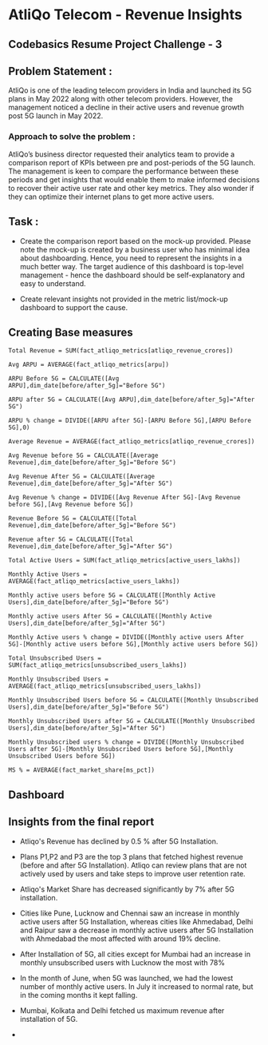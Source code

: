 # AtliQo Telecom - Revenue Insights
## Codebasics Resume Project Challenge - 3

## Problem Statement :
AtliQo is one of the leading telecom providers in India and launched its 5G plans in May 2022 along with other telecom providers. However, the management noticed a decline in their active users and revenue growth post 5G launch in May 2022.

### Approach to solve the problem :
AtliQo’s business director requested their analytics team to provide a comparison report of KPIs between pre and post-periods of the 5G launch. The management is keen to compare the performance between these periods and get insights that would enable them to make informed decisions to recover their active user rate and other key metrics. They also wonder if they can optimize their internet plans to get more active users.

## Task :
- Create the comparison report based on the mock-up provided. Please note the mock-up is created by a business user who has minimal idea about dashboarding. Hence, you need to represent the insights in a much better way. The target audience of this dashboard is top-level management - hence the dashboard should be self-explanatory and easy to understand.

- Create relevant insights not provided in the metric list/mock-up dashboard to support the cause.

## Creating Base measures

```dax
Total Revenue = SUM(fact_atliqo_metrics[atliqo_revenue_crores])
```

```dax
Avg ARPU = AVERAGE(fact_atliqo_metrics[arpu])
   ```

```dax
ARPU Before 5G = CALCULATE([Avg ARPU],dim_date[before/after_5g]="Before 5G")
```

```dax
ARPU after 5G = CALCULATE([Avg ARPU],dim_date[before/after_5g]="After 5G")
```

```dax
ARPU % change = DIVIDE([ARPU after 5G]-[ARPU Before 5G],[ARPU Before 5G],0)
```

```dax
Average Revenue = AVERAGE(fact_atliqo_metrics[atliqo_revenue_crores])
```

```dax
Avg Revenue before 5G = CALCULATE([Average Revenue],dim_date[before/after_5g]="Before 5G")
```

```dax
Avg Revenue After 5G = CALCULATE([Average Revenue],dim_date[before/after_5g]="After 5G")
```

```dax
Avg Revenue % change = DIVIDE([Avg Revenue After 5G]-[Avg Revenue before 5G],[Avg Revenue before 5G])
```

```dax
Revenue Before 5G = CALCULATE([Total Revenue],dim_date[before/after_5g]="Before 5G")
```

```dax
Revenue after 5G = CALCULATE([Total Revenue],dim_date[before/after_5g]="After 5G")
```

```dax
Total Active Users = SUM(fact_atliqo_metrics[active_users_lakhs])
```

```dax
Monthly Active Users = AVERAGE(fact_atliqo_metrics[active_users_lakhs])
```

```dax
Monthly active users before 5G = CALCULATE([Monthly Active Users],dim_date[before/after_5g]="Before 5G")
```

```dax
Monthly active users After 5G = CALCULATE([Monthly Active Users],dim_date[before/after_5g]="After 5G")
```

```dax
Monthly Active users % change = DIVIDE([Monthly active users After 5G]-[Monthly active users before 5G],[Monthly active users before 5G])
```

```dax
Total Unsubscribed Users = SUM(fact_atliqo_metrics[unsubscribed_users_lakhs])
```

```dax
Monthly Unsubscribed Users = AVERAGE(fact_atliqo_metrics[unsubscribed_users_lakhs])
```

```dax
Monthly Unsubscribed Users before 5G = CALCULATE([Monthly Unsubscribed Users],dim_date[before/after_5g]="Before 5G")
```

```dax
Monthly Unsubscribed Users after 5G = CALCULATE([Monthly Unsubscribed Users],dim_date[before/after_5g]="After 5G")
```

```dax
Monthly Unsubscribed users % change = DIVIDE([Monthly Unsubscribed Users after 5G]-[Monthly Unsubscribed Users before 5G],[Monthly Unsubscribed Users before 5G])
```

```dax
MS % = AVERAGE(fact_market_share[ms_pct])
```


## Dashboard
## Insights from the final report

- Atliqo's Revenue has declined by 0.5 % after 5G Installation.

- Plans P1,P2 and P3 are the top 3 plans that fetched highest revenue (before and after 5G Installation). Atliqo can review plans that are not actively used
  by users and take steps to improve user retention rate.

- Atliqo's Market Share has decreased significantly by 7% after 5G installation.

- Cities like Pune, Lucknow and Chennai saw an increase in monthly active users after 5G Installation, whereas cities like Ahmedabad, Delhi and Raipur saw a decrease in monthly active 
  users after 5G Installation with Ahmedabad the most affected with around 19% decline.

- After Installation of 5G, all cities except for Mumbai had an increase in monthly unsubscribed users with Lucknow the most with 78%

- In the month of June, when 5G was launched, we had the lowest number of monthly active users. In July it increased to normal rate, but in the coming months it kept falling.

- Mumbai, Kolkata and Delhi fetched us maximum revenue after installation of 5G.
- 
   
